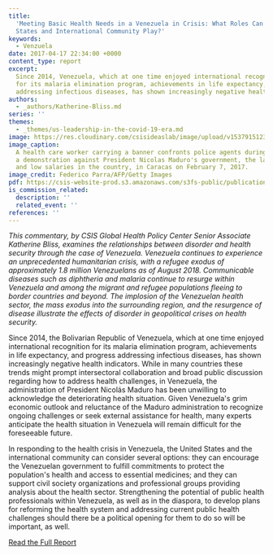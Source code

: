 ```yaml
---
title:
  'Meeting Basic Health Needs in a Venezuela in Crisis: What Roles Can the United
  States and International Community Play?'
keywords:
  - Venzuela
date: 2017-04-17 22:34:00 +0000
content_type: report
excerpt:
  Since 2014, Venezuela, which at one time enjoyed international recognition
  for its malaria elimination program, achievements in life expectancy, and progress
  addressing infectious diseases, has shown increasingly negative health indicators.
authors:
  - _authors/Katherine-Bliss.md
series: ''
themes:
  - _themes/us-leadership-in-the-covid-19-era.md
image: https://res.cloudinary.com/csisideaslab/image/upload/v1537915123/health-commission/GettyImages-634138758.jpg
image_caption:
  A health care worker carrying a banner confronts police agents during
  a demonstration against President Nicolas Maduro's government, the lack of medicines
  and low salaries in the country, in Caracas on February 7, 2017.
image_credit: Federico Parra/AFP/Getty Images
pdf: https://csis-website-prod.s3.amazonaws.com/s3fs-public/publication/170417_Bliss_HealthNeedsVenezuela_Web.pdf
is_commission_related:
  description: ''
  related_event: ''
references: ''
---
```


_This commentary, by CSIS Global Health Policy Center Senior Associate Katherine Bliss, examines the relationships between disorder and health security through the case of Venezuela. Venezuela continues to experience an unprecedented humanitarian crisis, with a refugee exodus of approximately 1.8 million Venezuelans as of August 2018. Communicable diseases such as diphtheria and malaria continue to resurge within Venezuela and among the migrant and refugee populations fleeing to border countries and beyond. The implosion of the Venezuelan health sector, the mass exodus into the surrounding region, and the resurgence of disease illustrate the effects of disorder in geopolitical crises on health security._

Since 2014, the Bolivarian Republic of Venezuela, which at one time enjoyed international recognition for its malaria elimination program, achievements in life expectancy, and progress addressing infectious diseases, has shown increasingly negative health indicators. While in many countries these trends might prompt intersectoral collaboration and broad public discussion regarding how to address health challenges, in Venezuela, the administration of President Nicolás Maduro has been unwilling to acknowledge the deteriorating health situation. Given Venezuela's grim economic outlook and reluctance of the Maduro administration to recognize ongoing challenges or seek external assistance for health, many experts anticipate the health situation in Venezuela will remain difficult for the foreseeable future.

In responding to the health crisis in Venezuela, the United States and the international community can consider several options: they can encourage the Venezuelan government to fulfill commitments to protect the population's health and access to essential medicines; and they can support civil society organizations and professional groups providing analysis about the health sector. Strengthening the potential of public health professionals within Venezuela, as well as in the diaspora, to develop plans for reforming the health system and addressing current public health challenges should there be a political opening for them to do so will be important, as well.

<a href="https://csis-website-prod.s3.amazonaws.com/s3fs-public/publication/170417_Bliss_HealthNeedsVenezuela_Web.pdf" class="btn btn--gray">Read the Full Report</a>
